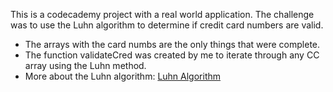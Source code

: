 This is a codecademy project with a real world application. The challenge was to use the Luhn algorithm to determine if credit card numbers are valid. 
* The arrays with the card numbs are the only things that were complete.
* The function validateCred was created by me to iterate through any CC array using the Luhn method.
* More about the Luhn algorithm: [Luhn Algorithm](https://en.wikipedia.org/wiki/Luhn_algorithm#Description)
